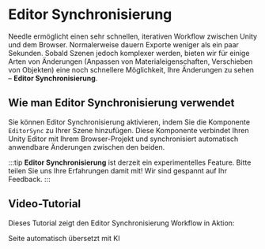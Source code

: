 # Editor Synchronisierung

Needle ermöglicht einen sehr schnellen, iterativen Workflow zwischen Unity und dem Browser. Normalerweise dauern Exporte weniger als ein paar Sekunden. Sobald Szenen jedoch komplexer werden, bieten wir für einige Arten von Änderungen (Anpassen von Materialeigenschaften, Verschieben von Objekten) eine noch schnellere Möglichkeit, Ihre Änderungen zu sehen – **Editor Synchronisierung**.

## Wie man Editor Synchronisierung verwendet

Sie können Editor Synchronisierung aktivieren, indem Sie die Komponente `EditorSync` zu Ihrer Szene hinzufügen. Diese Komponente verbindet Ihren Unity Editor mit Ihrem Browser-Projekt und synchronisiert automatisch anwendbare Änderungen zwischen den beiden.

:::tip
**Editor Synchronisierung** ist derzeit ein experimentelles Feature. Bitte teilen Sie uns Ihre Erfahrungen damit mit! Wir sind gespannt auf Ihr Feedback.
:::

## Video-Tutorial

Dieses Tutorial zeigt den Editor Synchronisierung Workflow in Aktion:

<video-embed src="https://www.youtube.com/watch?v=gZX_sqrne8U" limit_height />


Seite automatisch übersetzt mit KI